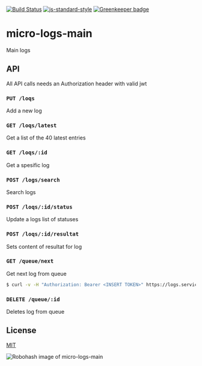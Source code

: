[![Build Status](https://travis-ci.org/telemark/micro-logs-main.svg?branch=master)](https://travis-ci.org/telemark/micro-logs-main)
[![js-standard-style](https://img.shields.io/badge/code%20style-standard-brightgreen.svg?style=flat)](https://github.com/feross/standard)
[![Greenkeeper badge](https://badges.greenkeeper.io/telemark/micro-logs-main.svg)](https://greenkeeper.io/)

# micro-logs-main

Main logs

## API

All API calls needs an Authorization header with valid jwt  

### ```PUT /loqs```

Add a new log

### ```GET /loqs/latest```

Get a list of the 40 latest entries

### ```GET /loqs/:id```

Get a spesific log

### ```POST /logs/search```

Search logs

### ```POST /loqs/:id/status```

Update a logs list of statuses

### ```POST /loqs/:id/resultat```

Sets content of resultat for log

### ```GET /queue/next```

Get next log from queue

```bash
$ curl -v -H "Authorization: Bearer <INSERT TOKEN>" https://logs.service.io/queue/next
```

### ```DELETE /queue/:id```

Deletes log from queue

## License

[MIT](LICENSE)

![Robohash image of micro-logs-main](https://robots.kebabstudios.party/micro-logs-main.png "Robohash image of micro-logs-main")
